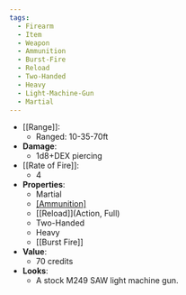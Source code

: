 ```yaml
---
tags:
  - Firearm
  - Item
  - Weapon
  - Ammunition
  - Burst-Fire
  - Reload
  - Two-Handed
  - Heavy
  - Light-Machine-Gun
  - Martial
---
```

* [[Range]]:
	* Ranged: 10-35-70ft
* __Damage__:
	* 1d8+DEX piercing
* [[Rate of Fire]]:
	* 4
* __Properties__:
	* Martial
	* [[Ammunition]](64)
	* [[Reload]](Action, Full)
	* Two-Handed
	* Heavy
	* [[Burst Fire]]
* **Value**:
	* 70 credits
* **Looks**:
	* A stock M249 SAW light machine gun.